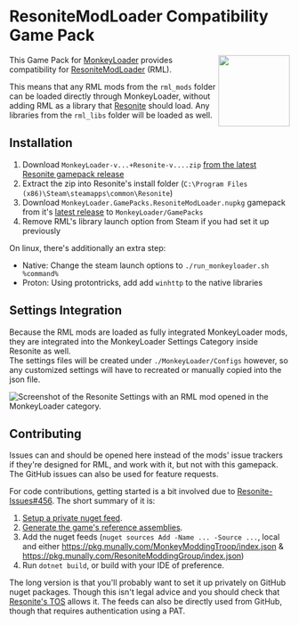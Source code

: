 # ResoniteModLoader Compatibility Game Pack

<img align="right" width="128" height="128" src="./Icon.png"/>

This Game Pack for [MonkeyLoader](https://github.com/MonkeyModdingTroop/MonkeyLoader)
provides compatibility for [ResoniteModLoader](https://github.com/resonite-modding-group/ResoniteModLoader) (RML).

This means that any RML mods from the `rml_mods` folder can be loaded directly through MonkeyLoader,
without adding RML as a library that [Resonite](https://resonite.com) should load.
Any libraries from the `rml_libs` folder will be loaded as well.

## Installation

1. Download `MonkeyLoader-v...+Resonite-v....zip` [from the latest Resonite gamepack release](https://github.com/ResoniteModdingGroup/MonkeyLoader.GamePacks.Resonite/releases/latest)
2. Extract the zip into Resonite's install folder (`C:\Program Files (x86)\Steam\steamapps\common\Resonite`)
3. Download `MonkeyLoader.GamePacks.ResoniteModLoader.nupkg` gamepack from it's [latest release](https://github.com/ResoniteModdingGroup/MonkeyLoader.GamePacks.ResoniteModLoader/releases/latest) to `MonkeyLoader/GamePacks`
4. Remove RML's library launch option from Steam if you had set it up previously

On linux, there's additionally an extra step:

- Native: Change the steam launch options to `./run_monkeyloader.sh %command%`
- Proton: Using protontricks, add add `winhttp` to the native libraries

## Settings Integration

Because the RML mods are loaded as fully integrated MonkeyLoader mods,
they are integrated into the MonkeyLoader Settings Category inside Resonite as well.  
The settings files will be created under `./MonkeyLoader/Configs` however,
so any customized settings will have to recreated or manually copied into the json file.


![Screenshot of the Resonite Settings with an RML mod opened in the MonkeyLoader category.](https://raw.githubusercontent.com/ResoniteModdingGroup/MonkeyLoader.GamePacks.ResoniteModLoader/master/MonkeyLoaderSettings.png)

## Contributing

Issues can and should be opened here instead of the mods' issue trackers if they're designed for RML, and work with it, but not with this gamepack.
The GitHub issues can also be used for feature requests.

For code contributions, getting started is a bit involved due to [Resonite-Issues#456](https://github.com/Yellow-Dog-Man/Resonite-Issues/issues/456).
The short summary of it is:

1. [Setup a private nuget feed](https://github.com/MonkeyModdingTroop/ReferencePackageGenerator).
2. [Generate the game's reference assemblies](https://github.com/MonkeyModdingTroop/ReferencePackageGenerator).
3. Add the nuget feeds (`nuget sources Add -Name ... -Source ...`, local and either <https://pkg.munally.com/MonkeyModdingTroop/index.json> & <https://pkg.munally.com/ResoniteModdingGroup/index.json>)
4. Run `dotnet build`, or build with your IDE of preference.

The long version is that you'll probably want to set it up privately on GitHub nuget packages.
Though this isn't legal advice and you should check that [Resonite's TOS](https://resonite.com/policies/TermsOfService.html) allows it.
The feeds can also be directly used from GitHub, though that requires authentication using a PAT.
